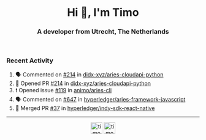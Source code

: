 <h1 align="center">Hi 👋, I'm Timo</h1>
<h3 align="center">A developer from Utrecht, The Netherlands</h3>
<br/>
<!-- https://github.com/rahuldkjain/github-profile-readme-generator --!>

<!--  <p align="left"><img src="https://github-readme-stats.vercel.app/api?username=timoglastra&show_icons=true&count_private=true&" alt="timoglastra" /></p> --!>

<!--
Github language stats
<p align="left"><img src="https://github-readme-stats.vercel.app/api/top-langs/?username=timoglastra&layout=compact" alt="timoglastra" /><p>
-->

<!-- Codestats language stats -->
<!-- <p align="left"><img src="https://codestats-readme.vercel.app/api/top-langs/?username=timoglastra&layout=compact&language_count=12" alt="timoglastra" /><p>    --!>
  
<h3>Recent Activity</h3>

<!--START_SECTION:activity-->
1. 🗣 Commented on [#214](https://github.com/didx-xyz/aries-cloudapi-python/issues/214) in [didx-xyz/aries-cloudapi-python](https://github.com/didx-xyz/aries-cloudapi-python)
2. 💪 Opened PR [#214](https://github.com/didx-xyz/aries-cloudapi-python/pull/214) in [didx-xyz/aries-cloudapi-python](https://github.com/didx-xyz/aries-cloudapi-python)
3. ❗️ Opened issue [#119](https://github.com/animo/aries-cli/issues/119) in [animo/aries-cli](https://github.com/animo/aries-cli)
4. 🗣 Commented on [#647](https://github.com/hyperledger/aries-framework-javascript/issues/647) in [hyperledger/aries-framework-javascript](https://github.com/hyperledger/aries-framework-javascript)
5. 🎉 Merged PR [#37](https://github.com/hyperledger/indy-sdk-react-native/pull/37) in [hyperledger/indy-sdk-react-native](https://github.com/hyperledger/indy-sdk-react-native)
<!--END_SECTION:activity-->

---

<p align="center">
<a href="https://twitter.com/timoglastra" target="blank"><img align="center" src="https://cdn.jsdelivr.net/npm/simple-icons@3.0.1/icons/twitter.svg" alt="timoglastra" height="30" width="30" /></a>
<a href="https://linkedin.com/in/timoglastra" target="blank"><img align="center" src="https://cdn.jsdelivr.net/npm/simple-icons@3.0.1/icons/linkedin.svg" alt="timoglastra" height="30" width="30" /></a>
</p>



